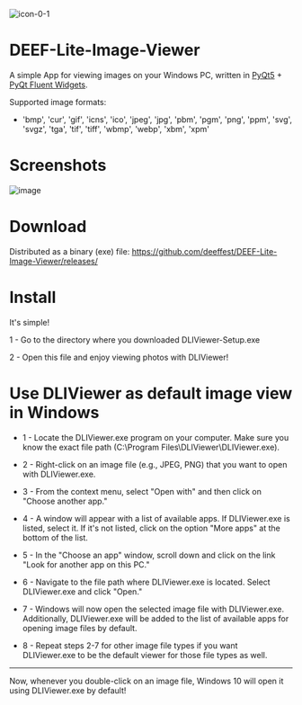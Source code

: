 ![icon-0-1](https://github.com/deeffest/DEEF-Lite-Image-Viewer/assets/117280555/86cf7235-6216-4ae6-a89f-bfc56a80795f)

# DEEF-Lite-Image-Viewer

A simple App for viewing images on your Windows PC, written in [PyQt5](https://www.riverbankcomputing.com/software/pyqt/intro) + [PyQt Fluent Widgets](https://github.com/zhiyiYo/PyQt-Fluent-Widgets).

Supported image formats: 

- 'bmp', 'cur', 'gif', 'icns', 'ico', 'jpeg', 'jpg', 'pbm', 'pgm', 'png', 'ppm', 'svg', 'svgz', 'tga', 'tif', 'tiff', 'wbmp', 'webp', 'xbm', 'xpm'

# Screenshots

![image](https://github.com/deeffest/DEEF-Lite-Image-Viewer/assets/117280555/d7a61821-3217-499a-afc0-19adfc66c26e)

# Download

Distributed as a binary (exe) file: https://github.com/deeffest/DEEF-Lite-Image-Viewer/releases/

# Install
It's simple! 

1 - Go to the directory where you downloaded DLIViewer-Setup.exe

2 - Open this file and enjoy viewing photos with DLIViewer!

# Use DLIViewer as default image view in Windows

  - 1 - Locate the DLIViewer.exe program on your computer. Make sure you know the exact file path (C:\Program Files\DLIViewer\DLIViewer.exe).
  
  - 2 - Right-click on an image file (e.g., JPEG, PNG) that you want to open with DLIViewer.exe.
  
  - 3 - From the context menu, select "Open with" and then click on "Choose another app."
  
  - 4 - A window will appear with a list of available apps. If DLIViewer.exe is listed, select it. If it's not listed, click on the option "More apps" at the bottom of the list.
  
  - 5 - In the "Choose an app" window, scroll down and click on the link "Look for another app on this PC."
  
  - 6 - Navigate to the file path where DLIViewer.exe is located. Select DLIViewer.exe and click "Open."
  
  - 7 - Windows will now open the selected image file with DLIViewer.exe. Additionally, DLIViewer.exe will be added to the list of available apps for opening image files by default.
  
  - 8 - Repeat steps 2-7 for other image file types if you want DLIViewer.exe to be the default viewer for those file types as well.

---

Now, whenever you double-click on an image file, Windows 10 will open it using DLIViewer.exe by default!
